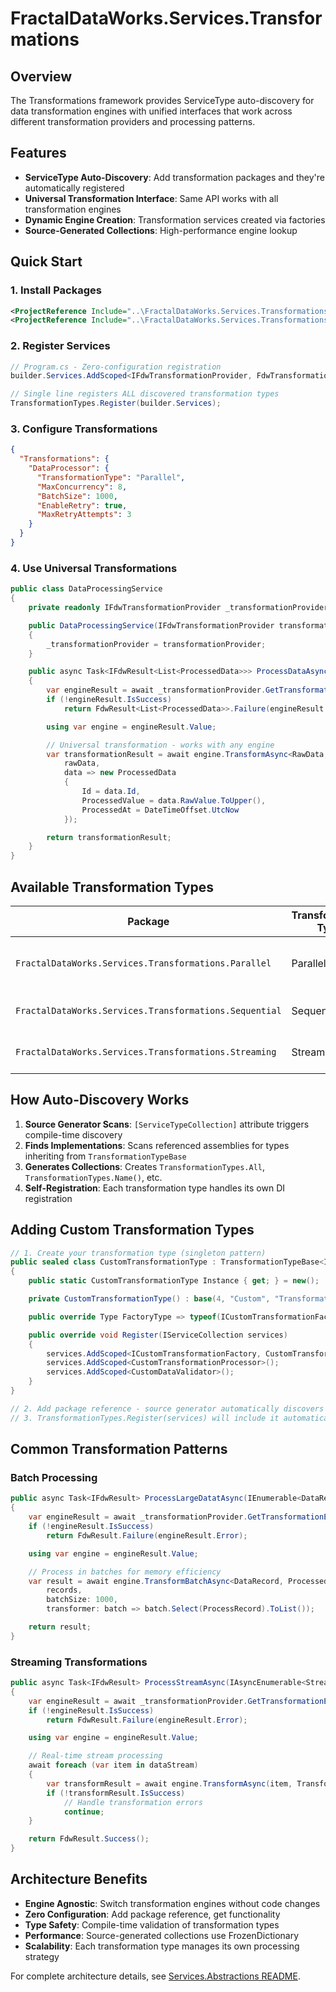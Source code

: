 # FractalDataWorks.Services.Transformations

## Overview

The Transformations framework provides ServiceType auto-discovery for data transformation engines with unified interfaces that work across different transformation providers and processing patterns.

## Features

- **ServiceType Auto-Discovery**: Add transformation packages and they're automatically registered
- **Universal Transformation Interface**: Same API works with all transformation engines
- **Dynamic Engine Creation**: Transformation services created via factories
- **Source-Generated Collections**: High-performance engine lookup

## Quick Start

### 1. Install Packages

```xml
<ProjectReference Include="..\FractalDataWorks.Services.Transformations\FractalDataWorks.Services.Transformations.csproj" />
<ProjectReference Include="..\FractalDataWorks.Services.Transformations.Parallel\FractalDataWorks.Services.Transformations.Parallel.csproj" />
```

### 2. Register Services

```csharp
// Program.cs - Zero-configuration registration
builder.Services.AddScoped<IFdwTransformationProvider, FdwTransformationProvider>();

// Single line registers ALL discovered transformation types
TransformationTypes.Register(builder.Services);
```

### 3. Configure Transformations

```json
{
  "Transformations": {
    "DataProcessor": {
      "TransformationType": "Parallel",
      "MaxConcurrency": 8,
      "BatchSize": 1000,
      "EnableRetry": true,
      "MaxRetryAttempts": 3
    }
  }
}
```

### 4. Use Universal Transformations

```csharp
public class DataProcessingService
{
    private readonly IFdwTransformationProvider _transformationProvider;

    public DataProcessingService(IFdwTransformationProvider transformationProvider)
    {
        _transformationProvider = transformationProvider;
    }

    public async Task<IFdwResult<List<ProcessedData>>> ProcessDataAsync(List<RawData> rawData)
    {
        var engineResult = await _transformationProvider.GetTransformationEngine("DataProcessor");
        if (!engineResult.IsSuccess)
            return FdwResult<List<ProcessedData>>.Failure(engineResult.Error);

        using var engine = engineResult.Value;

        // Universal transformation - works with any engine
        var transformationResult = await engine.TransformAsync<RawData, ProcessedData>(
            rawData,
            data => new ProcessedData
            {
                Id = data.Id,
                ProcessedValue = data.RawValue.ToUpper(),
                ProcessedAt = DateTimeOffset.UtcNow
            });

        return transformationResult;
    }
}
```

## Available Transformation Types

| Package | Transformation Type | Purpose |
|---------|-------------------|---------|
| `FractalDataWorks.Services.Transformations.Parallel` | Parallel | High-performance parallel processing |
| `FractalDataWorks.Services.Transformations.Sequential` | Sequential | Sequential data processing |
| `FractalDataWorks.Services.Transformations.Streaming` | Streaming | Real-time stream processing |

## How Auto-Discovery Works

1. **Source Generator Scans**: `[ServiceTypeCollection]` attribute triggers compile-time discovery
2. **Finds Implementations**: Scans referenced assemblies for types inheriting from `TransformationTypeBase`
3. **Generates Collections**: Creates `TransformationTypes.All`, `TransformationTypes.Name()`, etc.
4. **Self-Registration**: Each transformation type handles its own DI registration

## Adding Custom Transformation Types

```csharp
// 1. Create your transformation type (singleton pattern)
public sealed class CustomTransformationType : TransformationTypeBase<IFdwTransformationEngine, CustomTransformationConfiguration, ICustomTransformationFactory>
{
    public static CustomTransformationType Instance { get; } = new();

    private CustomTransformationType() : base(4, "Custom", "Transformation Engines") { }

    public override Type FactoryType => typeof(ICustomTransformationFactory);

    public override void Register(IServiceCollection services)
    {
        services.AddScoped<ICustomTransformationFactory, CustomTransformationFactory>();
        services.AddScoped<CustomTransformationProcessor>();
        services.AddScoped<CustomDataValidator>();
    }
}

// 2. Add package reference - source generator automatically discovers it
// 3. TransformationTypes.Register(services) will include it automatically
```

## Common Transformation Patterns

### Batch Processing

```csharp
public async Task<IFdwResult> ProcessLargeDatatAsync(IEnumerable<DataRecord> records)
{
    var engineResult = await _transformationProvider.GetTransformationEngine("Parallel");
    if (!engineResult.IsSuccess)
        return FdwResult.Failure(engineResult.Error);

    using var engine = engineResult.Value;

    // Process in batches for memory efficiency
    var result = await engine.TransformBatchAsync<DataRecord, ProcessedRecord>(
        records,
        batchSize: 1000,
        transformer: batch => batch.Select(ProcessRecord).ToList());

    return result;
}
```

### Streaming Transformations

```csharp
public async Task<IFdwResult> ProcessStreamAsync(IAsyncEnumerable<StreamData> dataStream)
{
    var engineResult = await _transformationProvider.GetTransformationEngine("Streaming");
    if (!engineResult.IsSuccess)
        return FdwResult.Failure(engineResult.Error);

    using var engine = engineResult.Value;

    // Real-time stream processing
    await foreach (var item in dataStream)
    {
        var transformResult = await engine.TransformAsync(item, TransformStreamItem);
        if (!transformResult.IsSuccess)
            // Handle transformation errors
            continue;
    }

    return FdwResult.Success();
}
```

## Architecture Benefits

- **Engine Agnostic**: Switch transformation engines without code changes
- **Zero Configuration**: Add package reference, get functionality
- **Type Safety**: Compile-time validation of transformation types
- **Performance**: Source-generated collections use FrozenDictionary
- **Scalability**: Each transformation type manages its own processing strategy

For complete architecture details, see [Services.Abstractions README](../FractalDataWorks.Services.Abstractions/README.md).